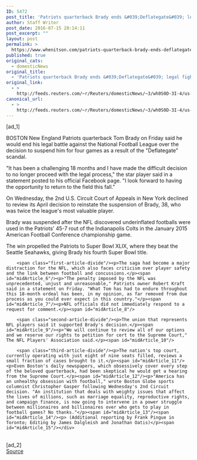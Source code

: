 ```yaml
---
ID: 5472
post_title: 'Patriots quarterback Brady ends &#039;Deflategate&#039; legal fight'
author: Staff Writer
post_date: 2016-07-15 20:14:11
post_excerpt: ""
layout: post
permalink: >
  https://www.whenitson.com/patriots-quarterback-brady-ends-deflategate-legal-fight/
published: true
original_cats:
  - domesticNews
original_title:
  - 'Patriots quarterback Brady ends &#039;Deflategate&#039; legal fight'
original_link:
  - >
    http://feeds.reuters.com/~r/Reuters/domesticNews/~3/wh0S0D-3I-4/us-nfl-brady-idUSKCN0ZV25L
canonical_url:
  - >
    http://feeds.reuters.com/~r/Reuters/domesticNews/~3/wh0S0D-3I-4/us-nfl-brady-idUSKCN0ZV25L
---
```

 [ad_1]
<br><div id="articleText">
<span id="midArticle_start"/>

<span id="midArticle_0"/><span class="focusParagraph" readability="4"><p><span class="articleLocation">BOSTON</span> New England Patriots quarterback Tom Brady on Friday said he would end his legal battle against the National Football League over the decision to suspend him for four games as a result of the "Deflategate" scandal.</p></span><span id="midArticle_1"/><p>"It has been a challenging 18 months and I have made the difficult decision to no longer proceed with the legal process," the star player said in a statement posted to his official Facebook page. "I look forward to having the opportunity to return to the field this fall."</p><span id="midArticle_2"/><p>On Wednesday, the 2nd U.S. Circuit Court of Appeals in New York declined to review its April decision to reinstate the suspension of Brady, 38, who was twice the league's most valuable player.</p><span id="midArticle_3"/><p>Brady was suspended after the NFL discovered underinflated footballs were used in the Patriots' 45-7 rout of the Indianapolis Colts in the January 2015 American Football Conference championship game.</p><span id="midArticle_4"/><p>The win propelled the Patriots to Super Bowl XLIX, where they beat the Seattle Seahawks, giving Brady his fourth Super Bowl title.</p><span id="midArticle_5"/>
        
        <span class="first-article-divide"/><p>The saga had become a major distraction for the NFL, which also faces criticism over player safety and the link between football and concussions.</p><span id="midArticle_6"/><p>"The penalty imposed by the NFL was unprecedented, unjust and unreasonable," Patriots owner Robert Kraft said in a statement on Friday. "What Tom has had to endure throughout this 18-month ordeal has been, in my opinion, as far removed from due process as you could ever expect in this country."</p><span id="midArticle_7"/><p>NFL officials did not immediately respond to a request for comment.</p><span id="midArticle_8"/>
        
        <span class="second-article-divide"/><p>The union that represents NFL players said it supported Brady's decision.</p><span id="midArticle_9"/><p>"We will continue to review all of our options and we reserve our rights to petition for cert to the Supreme Court," The NFL Players' Association said.</p><span id="midArticle_10"/>
        
        <span class="third-article-divide"/><p>The nation's top court, currently operating with just eight of nine seats filled, reviews a small fraction of cases brought to it.</p><span id="midArticle_11"/><p>Even Boston's daily newspapers, which obsessively cover every step of the beloved quarterback, had been skeptical he would get a hearing from the Supreme Court.</p><span id="midArticle_12"/><p>"America has an unhealthy obsession with football," wrote Boston Globe sports columnist Christopher Gasper following Wednesday's 2nd Circuit decision. "An institution that deals with weighty issues that affect the lives of millions, such as marriage equality, reproductive rights, and campaign finance, is now going to intervene in a power struggle between millionaires and billionaires over who gets to play in football games? No thanks."</p><span id="midArticle_13"/><span id="midArticle_14"/><p> (Additional reporting by Frank Pingue in Toronto; Editing by James Dalgleish and Jonathan Oatis)</p><span id="midArticle_15"/></div>
<br>[ad_2]
<br><a href="http://feeds.reuters.com/~r/Reuters/domesticNews/~3/wh0S0D-3I-4/us-nfl-brady-idUSKCN0ZV25L">Source </a>